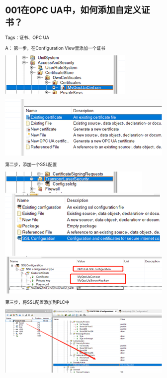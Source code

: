 # 001在OPC UA中，如何添加自定义证书？
Tags：证书、OPC UA

A： 
第一步，在Configuration View里添加一个证书

![Img](./FILES/001在OPC%20UA中，如何添加自定义证书？.md/img-20220530011750.png)

![Img](./FILES/001在OPC%20UA中，如何添加自定义证书？.md/img-20220530011755.png)

第二步，添加一个SSL配置

![Img](./FILES/001在OPC%20UA中，如何添加自定义证书？.md/img-20220530011802.png)
![Img](./FILES/001在OPC%20UA中，如何添加自定义证书？.md/img-20220530011804.png)
![Img](./FILES/001在OPC%20UA中，如何添加自定义证书？.md/img-20220530011807.png)

第三步，将SSL配置添加到PLC中

![Img](./FILES/001在OPC%20UA中，如何添加自定义证书？.md/img-20220530011814.png)
